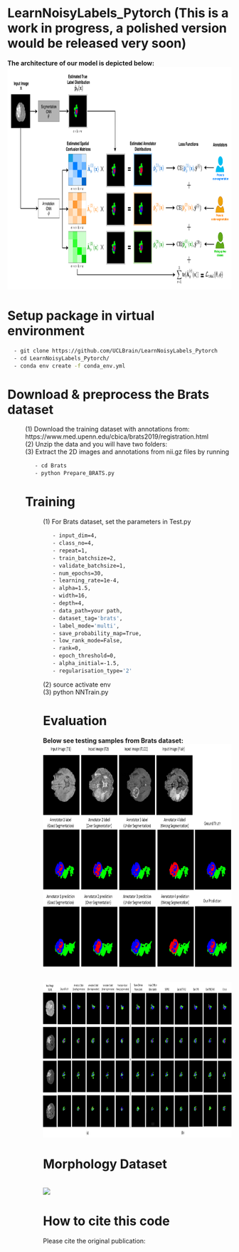 # LearnNoisyLabels_Pytorch (This is a work in progress, a polished version would be released very soon)

**The architecture of our model is depicted below:**
<br>
 <img height="500" src="images/NIPS.png" />
 </br>

# Setup package in virtual environment
```sh
  - git clone https://github.com/UCLBrain/LearnNoisyLabels_Pytorch
  - cd LearnNoisyLabels_Pytorch/
  - conda env create -f conda_env.yml
```
# Download & preprocess the Brats dataset
<dl>
  <dd>(1) Download the training dataset with annotations from: https://www.med.upenn.edu/cbica/brats2019/registration.html
  <dd>(2) Unzip the data and you will have two folders: 
  <dd>(3) Extract the 2D images and annotations from nii.gz files by running
   
   ```sh
      - cd Brats
      - python Prepare_BRATS.py
   ```
# Training
<dl>
  <dd>(1) For Brats dataset, set the parameters in Test.py
   
   ```sh
      - input_dim=4,
      - class_no=4,
      - repeat=1,
      - train_batchsize=2,
      - validate_batchsize=1,
      - num_epochs=30,
      - learning_rate=1e-4,
      - alpha=1.5,
      - width=16,
      - depth=4,
      - data_path=your path,
      - dataset_tag='brats',
      - label_mode='multi',
      - save_probability_map=True,
      - low_rank_mode=False,
      - rank=0,
      - epoch_threshold=0,
      - alpha_initial=-1.5,
      - regularisation_type='2'
   ```
   <dd>(2) source activate env
   <dd>(3) python NNTrain.py
    
# Evaluation

**Below see testing samples from Brats dataset:**
<br>
 <img height="500" src="images/Brats_1.jpg" />
 </br>

<br>
 <img height="350" src="images/brats-compare.jpg" />
 </br>

# Morphology Dataset

<br>
 <img height="350" src="images/Morph.png" />
 </br>

# How to cite this code
Please cite the original publication:
